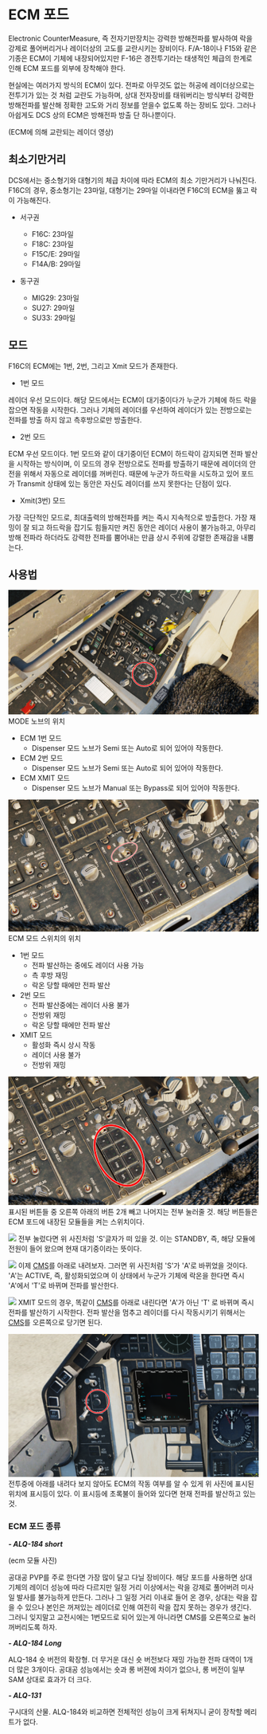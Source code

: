 # ECM 포드
Electronic CounterMeasure, 즉 전자기만장치는 강력한 방해전파를 발사하여 락을 강제로 풀어버리거나 레이더상의 고도를 교란시키는 장비이다.
F/A-18이나 F15와 같은 기종은 ECM이 기체에 내장되어있지만 F-16은 경전투기라는 태생적인 체급의 한계로 인해 ECM 포드를 외부에 장착해야 한다.



현실에는 여러가지 방식의 ECM이 있다. 전파로 아무것도 없는 허공에 레이더상으로는 전투기가 있는 것 처럼 교란도 가능하며, 상대 전자장비를 태워버리는 방식부터 강력한 방해전파를 발산해 정확한 고도와 거리 정보를 얻을수 없도록 하는 장비도 있다. 그러나 아쉽게도 DCS 상의 ECM은 방해전파 방출 단 하나뿐이다.

(ECM에 의해 교란되는 레이더 영상)

## 최소기만거리



DCS에서는 중소형기와 대형기의 체급 차이에 따라 ECM의 최소 기만거리가 나눠진다. F16C의 경우, 중소형기는 23마일, 대형기는 29마일 이내라면 F16C의 ECM을 뚫고 락이 가능해진다.


* 서구권
    * F16C: 23마일
    * F18C: 23마일
    * F15C/E: 29마일
    * F14A/B: 29마일



* 동구권
    * MIG29: 23마일
    * SU27: 29마일
    * SU33: 29마일

## 모드


F16C의 ECM에는 1번, 2번, 그리고 Xmit 모드가 존재한다.


- 1번 모드




레이더 우선 모드이다. 해당 모드에서는 ECM이 대기중이다가 누군가 기체에 하드 락을 잡으면 작동을 시작한다. 그러나 기체의 레이더를 우선하여 레이더가 있는 전방으로는 전파를 방출 하지 않고 측후방으로만 방출한다.




- 2번 모드



 
ECM 우선 모드이다. 1번 모드와 같이 대기중이던 ECM이 하드락이 감지되면 전파 발산을 시작하는 방식이며, 이 모드의 경우 전방으로도 전파를 방출하기 때문에 레이더의 안전을 위해서 자동으로 레이더를 꺼버린다. 때문에 누군가 하드락을 시도하고 있어 포드가 Transmit 상태에 있는 동안은 자신도 레이더를 쓰지 못한다는 단점이 있다.




- Xmit(3번) 모드




가장 극단적인 모드로, 최대출력의 방해전파를 켜는 즉시 지속적으로 방출한다. 가장 재밍이 잘 되고 하드락을 잡기도 힘들지만 켜진 동안은 레이더 사용이 불가능하고, 아무리 방해 전파라 하더라도 강력한 전파를 뿜어내는 만큼 상시 주위에 강렬한 존재감을 내뿜는다.



## 사용법




![](https://github.com/dcs-c/dcs-c.github.io/blob/main/docs/%EB%A7%A4%EB%89%B4%EC%96%BC/f16/images/%EC%8A%A4%ED%81%AC%EB%A6%B0%EC%83%B7(10).png?raw=true)
MODE 노브의 위치



* ECM 1번 모드
    * Dispenser 모드 노브가 Semi 또는 Auto로 되어 있어야 작동한다.
* ECM 2번 모드
    * Dispenser 모드 노브가 Semi 또는 Auto로 되어 있어야 작동한다. 
* ECM XMIT 모드
    * Dispenser 모드 노브가  Manual 또는 Bypass로 되어 있어야 작동한다.





![](https://github.com/dcs-c/dcs-c.github.io/blob/main/docs/%EB%A7%A4%EB%89%B4%EC%96%BC/f16/images/F16%20%ED%8A%9C%ED%86%A0%EB%A6%AC%EC%96%BC%20-%20Google%20Slides%20-%20Chrome%202025-08-20%20%EC%98%A4%ED%9B%84%205_30_38.png?raw=true)
ECM 모드 스위치의 위치


* 1번 모드
    * 전파 발산하는 중에도 레이더 사용 가능
    * 측 후방 재밍
    * 락온 당할 때에만 전파 발산 
* 2번 모드
    * 전파 발산중에는 레이더 사용 불가
    * 전방위 재밍
    * 락온 당할 때에만 전파 발산
* XMIT 모드
    * 활성화 즉시 상시 작동
    * 레이더 사용 불가
    * 전방위 재밍






![](https://github.com/dcs-c/dcs-c.github.io/blob/main/docs/%EB%A7%A4%EB%89%B4%EC%96%BC/f16/images/F16%20%ED%8A%9C%ED%86%A0%EB%A6%AC%EC%96%BC%20-%20Google%20Slides%20-%20Chrome%202025-08-20%20%EC%98%A4%ED%9B%84%205_07_03.png?raw=true)
표시된 버튼들 중 오른쪽 아래의 버튼 2개 빼고 나머지는 전부 눌러줄 것. 해당 버튼들은 ECM 포드에 내장된 모듈들을 켜는 스위치이다.





![](https://github.com/dcs-c/dcs-c.github.io/blob/main/docs/%EB%A7%A4%EB%89%B4%EC%96%BC/f16/images/Digital%20Combat%20Simulator%202025-08-20%20%EC%98%A4%ED%9B%84%204_33_50.png?raw=true)
전부 눌렀다면 위 사진처럼 'S'글자가 떠 있을 것. 이는 STANDBY, 즉, 해당 모듈에 전원이 들어 왔으며 현재 대기중이라는 뜻이다.


![](https://github.com/dcs-c/dcs-c.github.io/blob/main/docs/%EB%A7%A4%EB%89%B4%EC%96%BC/f16/images/Digital%20Combat%20Simulator%202025-08-20%20%EC%98%A4%ED%9B%84%204_35_00.png?raw=true)
이제 [CMS](/f16/키세팅/스틱_설정/CMS)를 아래로 내려보자. 그러면 위 사진처럼 'S'가 'A'로 바뀌었을 것이다. 'A'는 ACTIVE, 즉, 활성화되었으며 이 상태에서 누군가 기체에 락온을 한다면 즉시 'A'에서 'T'로 바뀌며 전파를 발산한다.


![](https://github.com/dcs-c/dcs-c.github.io/blob/main/docs/%EB%A7%A4%EB%89%B4%EC%96%BC/f16/images/Digital%20Combat%20Simulator%202025-08-20%20%EC%98%A4%ED%9B%84%204_34_31.png?raw=true)
XMIT 모드의 경우, 똑같이 [CMS](/f16/키세팅/스틱_설정/CMS)를 아래로 내린다면 'A'가 아닌 'T' 로 바뀌며 즉시 전파를 발산하기 시작한다. 전파 발산을 멈추고 레이더를 다시 작동시키기 위해서는 [CMS](/f16/키세팅/스틱_설정/CMS)를 오른쪽으로 당기면 된다.



![](https://github.com/dcs-c/dcs-c.github.io/blob/main/docs/%EB%A7%A4%EB%89%B4%EC%96%BC/f16/images/F16%20%ED%8A%9C%ED%86%A0%EB%A6%AC%EC%96%BC%20-%20Google%20Slides%20-%20Chrome%202025-08-20%20%EC%98%A4%ED%9B%84%205_56_55.png?raw=true)
전투중에 아래를 내려다 보지 않아도 ECM의 작동 여부를 알 수 있게 위 사진에 표시된 위치에 표시등이 있다. 이 표시등에 초록불이 들어와 있다면 현재 전파를 발산하고 있는 것.




### ECM 포드 종류

***- ALQ-184 short***


(ecm 모듈 사진)


공대공 PVP를 주로 한다면 가장 많이 달고 다닐 장비이다. 해당 포드를 사용하면 상대 기체의 레이더 성능에 따라 다르지만 일정 거리 이상에서는 락을 강제로 풀어버려 미사일 발사를 불가능하게 만든다. 그러나 그 일정 거리 이내로 들어 온 경우, 상대는 락을 잡을 수 있으나 본인은 꺼져있는 레이더로 인해 여전히 락을 잡지 못하는 경우가 생긴다. 그러니 잊지말고 교전시에는 1번모드로 되어 있는게 아니라면 CMS를 오른쪽으로 눌러 꺼버리도록 하자.




***- ALQ-184 Long***

 
 ALQ-184 숏 버전의 확장형. 더 무거운 대신 숏 버전보다 재밍 가능한 전파 대역이 1개 더 많은 3개이다. 공대공 성능에서는 숏과 롱 버젼에 차이가 없으나, 롱 버전이 일부 SAM 상대로 효과가 더 크다.




***- ALQ-131***


구시대의 산물. ALQ-184와 비교하면 전체적인 성능이 크게 뒤쳐지니 굳이 장착할 메리트가 없다.


